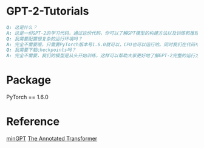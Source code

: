 # GPT-2-Tutorials
```markdown
Q: 这是什么？
A: 这是一份GPT-2的学习代码，通过这份代码，你可以了解GPT模型的构建方法以及训练和推理的过程，我们以加法运算和文本生成为例给出了GPT-2的运行结果。
Q: 我需要配置很复杂的运行环境吗？
A: 完全不需要哦，只需要PyTorch版本号1.6.0就可以，CPU也可以运行哈。同时我们在代码中给出了Colab链接，你可以借助Colab的GPU资源更快地训练模型。
Q: 我需要下载checkpoints吗？
A: 完全不需要，我们的模型是从头开始训练，这样可以帮助大家更好地了解GPT-2完整的运行方式。
```
# Package
PyTorch == 1.6.0
# Reference
[minGPT](https://github.com/karpathy/minGPT)
[The Annotated Transformer](https://nlp.seas.harvard.edu/2018/04/03/attention.html)
